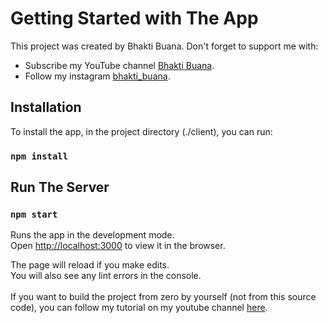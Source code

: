 # Getting Started with The App

This project was created by Bhakti Buana.
Don't forget to support me with:
- Subscribe my YouTube channel [Bhakti Buana](https://www.youtube.com/channel/UCV0a90P647_TGMeCfmQRfgA).
- Follow my instagram [bhakti_buana](https://www.instagram.com/bhakti_buana).

## Installation

To install the app, in the project directory (./client), you can run:

### `npm install`

## Run The Server

### `npm start`

Runs the app in the development mode.\
Open [http://localhost:3000](http://localhost:3000) to view it in the browser.

The page will reload if you make edits.\
You will also see any lint errors in the console.\
\
If you want to build the project from zero by yourself (not from this source code), you can follow my tutorial on my youtube channel [here](https://www.youtube.com/channel/UCV0a90P647_TGMeCfmQRfgA).